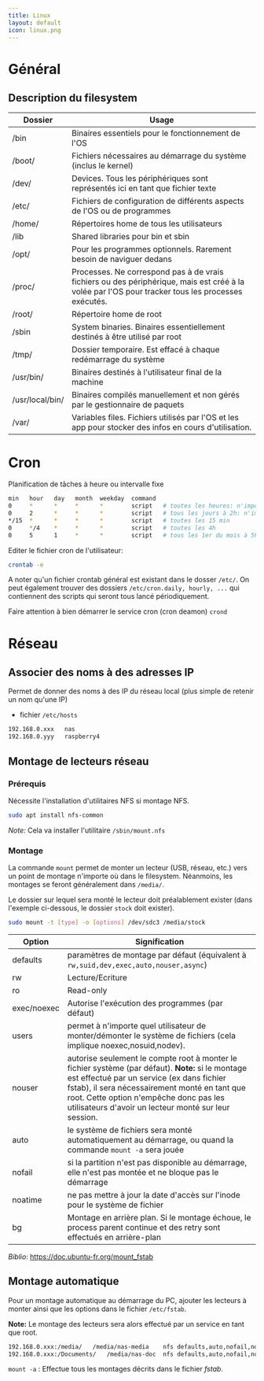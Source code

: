 ```yaml
---
title: Linux
layout: default
icon: linux.png
---
```

# Général
## Description du filesystem

|Dossier|Usage|
|---|---|
|/bin|Binaires essentiels pour le fonctionnement de l'OS|
|/boot/|Fichiers nécessaires au démarrage du système (inclus le kernel)|
|/dev/|Devices. Tous les périphériques sont représentés ici en tant que fichier texte|
|/etc/|Fichiers de configuration de différents aspects de l'OS ou de programmes|
|/home/|Répertoires home de tous les utilisateurs|
|/lib|Shared libraries pour bin et sbin|
|/opt/|Pour les programmes optionnels. Rarement besoin de naviguer dedans|
|/proc/|Processes. Ne correspond pas à de vrais fichiers ou des périphérique, mais est créé à la volée par l'OS pour tracker tous les processes exécutés.|
|/root/|Répertoire home de root|
|/sbin|System binaries. Binaires essentiellement destinés à être utilisé par root|
|/tmp/|Dossier temporaire. Est effacé à chaque redémarrage du système|
|/usr/bin/|Binaires destinés à l'utilisateur final de la machine|
|/usr/local/bin/|Binaires compilés manuellement et non gérés par le gestionnaire de paquets|
|/var/|Variables files. Fichiers utilisés par l'OS et les app pour stocker des infos en cours d'utilisation.|


# Cron
Planification de tâches à heure ou intervalle fixe

```sh
min   hour   day   month  weekday  command
0     *      *     *      *        script   # toutes les heures: n'importe quelle heure, jour quand les minutes sont à 0
0     2      *     *      *        script   # tous les jours à 2h: n'importe quel jour, mois à 2h00
*/15  *      *     *      *        script   # toutes les 15 min
0     */4    *     *      *        script   # toutes les 4h
0     5      1     *      *        script   # tous les 1er du mois à 5h
```

Editer le fichier cron de l'utilisateur:
```sh
crontab -e
```

A noter qu'un fichier crontab général est existant dans le dosser `/etc/`. On peut également trouver des dossiers `/etc/cron.daily, hourly, ...` qui contiennent des scripts qui seront tous lancé périodiquement.

Faire attention à bien démarrer le service cron (cron deamon) `crond`

# Réseau
## Associer des noms à des adresses IP

Permet de donner des noms à des IP du réseau local (plus simple de retenir un nom qu'une IP)
* fichier `/etc/hosts`

```sh
192.168.0.xxx	nas
192.168.0.yyy	raspberry4
```

## Montage de lecteurs réseau
### Prérequis
Nécessite l'installation d'utilitaires NFS si montage NFS.
```sh
sudo apt install nfs-common
```
*Note:* Cela va installer l'utilitaire `/sbin/mount.nfs`

### Montage
La commande `mount` permet de monter un lecteur (USB, réseau, etc.) vers un point de montage n'importe où dans le filesystem. Néanmoins, les montages se feront généralement dans `/media/`.

Le dossier sur lequel sera monté le lecteur doit préalablement exister (dans l'exemple ci-dessous, le dossier `stock` doit exister).

```sh
sudo mount -t [type] -o [options] /dev/sdc3 /media/stock
```

|Option|Signification|
|---|---|
|defaults|paramètres de montage par défaut (équivalent à `rw,suid,dev,exec,auto,nouser,async`)|
| rw | Lecture/Ecriture |
| ro | Read-only |
|exec/noexec|	Autorise l'exécution des programmes (par défaut)|
|users|permet à n'importe quel utilisateur de monter/démonter le système de fichiers (cela implique noexec,nosuid,nodev).|
|nouser|autorise seulement le compte root à monter le fichier système (par défaut). **Note:** si le montage est effectué par un service (ex dans fichier fstab), il sera nécessairement monté en tant que root. Cette option n'empêche donc pas les utilisateurs d'avoir un lecteur monté sur leur session. |
|auto|le système de fichiers sera monté automatiquement au démarrage, ou quand la commande `mount -a` sera jouée|
| nofail|si la partition n'est pas disponible au démarrage, elle n'est pas montée et ne bloque pas le démarrage|
|noatime|ne pas mettre à jour la date d'accès sur l'inode pour le système de fichier|
|bg|Montage en arrière plan. Si le montage échoue, le process parent continue et des retry sont effectués en arrière-plan|


*Biblio*: https://doc.ubuntu-fr.org/mount_fstab

## Montage automatique
Pour un montage automatique au démarrage du PC, ajouter les lecteurs à monter ainsi que les options dans le fichier `/etc/fstab`.

**Note:** Le montage des lecteurs sera alors effectué par un service en tant que root. 

```sh
192.168.0.xxx:/media/	/media/nas-media	nfs	defaults,auto,nofail,noatime,bg	0	0
192.168.0.xxx:/Documents/	/media/nas-doc	nfs	defaults,auto,nofail,noatime,bg	0	0
```

`mount -a` : Effectue tous les montages décrits dans le fichier *fstab*.


